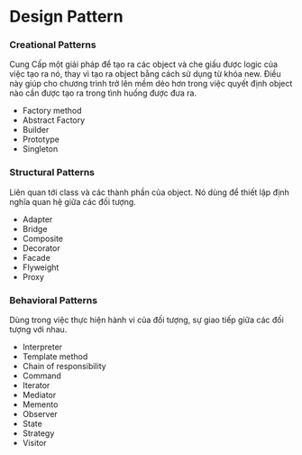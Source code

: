 # Design Pattern
### Creational Patterns
Cung Cấp một giải pháp để tạo ra các object và che giấu được logic của việc tạo ra nó,
thay vì tạo ra object bằng cách sử dụng từ khóa new. Điều này giúp cho chương trình
trở lên mềm dẻo hơn trong việc quyết định object nào cần được tạo ra trong tình huống
được đưa ra.
- Factory method
- Abstract Factory
- Builder
- Prototype
- Singleton
### Structural Patterns
Liên quan tới class và các thành phần của object. Nó dùng để thiết lập định nghĩa
quan hệ giữa các đối tượng.
- Adapter
- Bridge
- Composite
- Decorator
- Facade
- Flyweight
- Proxy
### Behavioral Patterns
Dùng trong việc thực hiện hành vi của đối tượng, sự giao tiếp giữa các đối tượng với nhau.
- Interpreter
- Template method
- Chain of responsibility
- Command
- Iterator
- Mediator
- Memento
- Observer
- State
- Strategy
- Visitor
